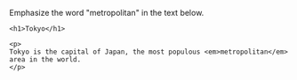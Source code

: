 Emphasize the word "metropolitan" in the text below.

    <h1>Tokyo</h1>
    
    <p>
    Tokyo is the capital of Japan, the most populous <em>metropolitan</em> area in the world.
    </p>
